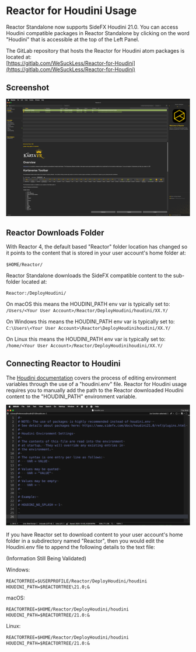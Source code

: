 # Reactor for Houdini Usage

Reactor Standalone now supports SideFX Houdini 21.0. You can access Houdini compatible packages in Reactor Standalone by clicking on the word "Houdini" that is accessible at the top of the Left Panel.

The GitLab repository that hosts the Reactor for Houdini atom packages is located at:  
[https://gitlab.com/WeSuckLess/Reactor-for-Houdini](https://gitlab.com/WeSuckLess/Reactor-for-Houdini)


## Screenshot

![Reactor for Houdini](Images/Reactor-for-Houdini.png)

## Reactor Downloads Folder

With Reactor 4, the default based "Reactor" folder location has changed so it points to the content that is stored in your user account's home folder at:

`$HOME/Reactor/`


Reactor Standalone downloads the SideFX compatible content to the sub-folder located at:

```
Reactor:/DeployHoudini/
```

On macOS this means the HOUDINI_PATH env var is typically set to:  
`/Users/<Your User Account>/Reactor/DeployHoudini/houdini/XX.Y/`

On Windows  this means the HOUDINI_PATH env var is typically set to:  
`C:\Users\<Your User Account>\Reactor\DeployHoudinihoudini/XX.Y/`

On Linux this means the HOUDINI_PATH env var is typically set to:  
`/home/<Your User Account>/Reactor/DeployHoudinihoudini/XX.Y/`

## Connecting Reactor to Houdini

The [Houdini documentation](https://www.sidefx.com/docs/houdini/basics/config_env.html) covers the process of editing environment variables through the use of a "houdini.env" file. Reactor for Houdini usage requires you to manually add the path to the Reactor downloaded Houdini content to the "HOUDINI_PATH" environment variable.

![Houdini.env](Images/Houdini-Env-File.png)

If you have Reactor set to download content to your user account's home folder in a subdirectory named "Reactor", then you would edit the Houdini.env file to append the following details to the text file:

(Information Still Being Validated)

Windows:

```
REACTORTREE=$USERPROFILE/Reactor/DeployHoudini/houdini
HOUDINI_PATH=$REACTORTREE\21.0;&
```

macOS:

```
REACTORTREE=$HOME/Reactor/DeployHoudini/houdini
HOUDINI_PATH=$REACTORTREE/21.0:&
```

Linux:

```
REACTORTREE=$HOME/Reactor/DeployHoudini/houdini
HOUDINI_PATH=$REACTORTREE/21.0:&
```
